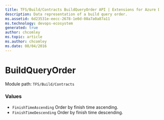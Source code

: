 ```yaml
---
title: TFS/Build/Contracts BuildQueryOrder API | Extensions for Azure DevOps Services
description: Data representation of a build query order.
ms.assetid: 6d23531e-eecc-2678-1e0d-08a7a0a87a11
ms.technology: devops-ecosystem
generated: true
author: chcomley
ms.topic: article
ms.author: chcomley
ms.date: 08/04/2016
---
```


# BuildQueryOrder

Module path: `TFS/Build/Contracts`

### Values

- `FinishTimeAscending` Order by finish time ascending.
- `FinishTimeDescending` Order by finish time descending.
